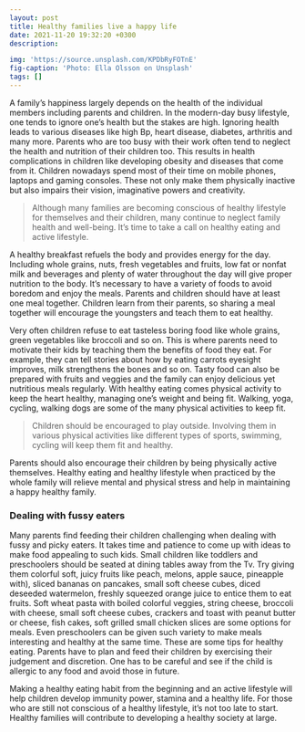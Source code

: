 ```yaml
---
layout: post
title: Healthy families live a happy life
date: 2021-11-20 19:32:20 +0300
description:

img: 'https://source.unsplash.com/KPDbRyFOTnE'
fig-caption: 'Photo: Ella Olsson on Unsplash'
tags: []
---
```


A family’s happiness largely depends on the health of the individual members including parents and children. In the modern-day busy lifestyle, one tends to ignore one’s health but the stakes are high. Ignoring health leads to various diseases like high Bp, heart disease, diabetes, arthritis and many more. Parents who are too busy with their work often tend to neglect the health and nutrition of their children too. This results in health complications in children like developing obesity and diseases that come from it. Children nowadays spend most of their time on mobile phones, laptops and gaming consoles. These not only make them physically inactive but also impairs their vision, imaginative powers and creativity.

>Although many families are becoming conscious of healthy lifestyle for themselves and their children, many continue to neglect family health and well-being. It’s time to take a call on healthy eating and active lifestyle.

A healthy breakfast refuels the body and provides energy for the day. Including whole grains, nuts, fresh vegetables and fruits, low fat or nonfat milk and beverages and plenty of water throughout the day will give proper nutrition to the body. It’s necessary to have a variety of foods to avoid boredom and enjoy the meals. Parents and children should have at least one meal together. Children learn from their parents, so sharing a meal together will encourage the youngsters and teach them to eat healthy.

Very often children refuse to eat tasteless boring food like whole grains, green vegetables like broccoli and so on. This is where parents need to motivate their kids by teaching them the benefits of food they eat. For example, they can tell stories about how by eating carrots eyesight improves, milk strengthens the bones and so on. Tasty food can also be prepared with fruits and veggies and the family can enjoy delicious yet nutritious meals regularly. With healthy eating comes physical activity to keep the heart healthy, managing one’s weight and being fit. Walking, yoga, cycling, walking dogs are some of the many physical activities to keep fit.

>Children should be encouraged to play outside. Involving them in various physical activities like different types of sports, swimming, cycling will keep them fit and healthy.

Parents should also encourage their children by being physically active themselves. Healthy eating and healthy lifestyle when practiced by the whole family will relieve mental and physical stress and help in maintaining a happy healthy family.

### Dealing with fussy eaters ###

Many parents find feeding their children challenging when dealing with fussy and picky eaters. It takes time and patience to come up with ideas to make food appealing to such kids. Small children like toddlers and preschoolers should be seated at dining tables away from the Tv. Try giving them colorful soft, juicy fruits like peach, melons, apple sauce, pineapple with), sliced bananas on pancakes, small soft cheese cubes, diced deseeded watermelon, freshly squeezed orange juice to entice them to eat fruits. Soft wheat pasta with boiled colorful veggies, string cheese, broccoli with cheese, small soft cheese cubes, crackers and toast with peanut butter or cheese, fish cakes, soft grilled small chicken slices are some options for meals. Even preschoolers can be given such variety to make meals interesting and healthy at the same time. These are some tips for healthy eating. Parents have to plan and feed their children by exercising their judgement and discretion. One has to be careful and see if the child is allergic to any food and avoid those in future.

Making a healthy eating habit from the beginning and an active lifestyle will help children develop immunity power, stamina and a healthy life. For those who are still not conscious of a healthy lifestyle, it’s not too late to start. Healthy families will contribute to developing a healthy society at large.